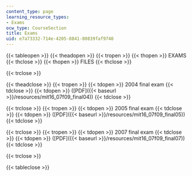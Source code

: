 ```yaml
---
content_type: page
learning_resource_types:
- Exams
ocw_type: CourseSection
title: Exams
uid: e7a73332-714e-4205-8841-80839faf9740
---
```


{{< tableopen >}}
{{< theadopen >}}
{{< tropen >}}
{{< thopen >}}
EXAMS
{{< thclose >}}
{{< thopen >}}
FILES
{{< thclose >}}

{{< trclose >}}

{{< theadclose >}}
{{< tropen >}}
{{< tdopen >}}
2004 final exam
{{< tdclose >}}
{{< tdopen >}}
([PDF]({{< baseurl >}}/resources/mit16_07f09_final04))
{{< tdclose >}}

{{< trclose >}}
{{< tropen >}}
{{< tdopen >}}
2005 final exam
{{< tdclose >}}
{{< tdopen >}}
([PDF]({{< baseurl >}}/resources/mit16_07f09_final05))
{{< tdclose >}}

{{< trclose >}}
{{< tropen >}}
{{< tdopen >}}
2007 final exam
{{< tdclose >}}
{{< tdopen >}}
([PDF]({{< baseurl >}}/resources/mit16_07f09_final07))
{{< tdclose >}}

{{< trclose >}}

{{< tableclose >}}